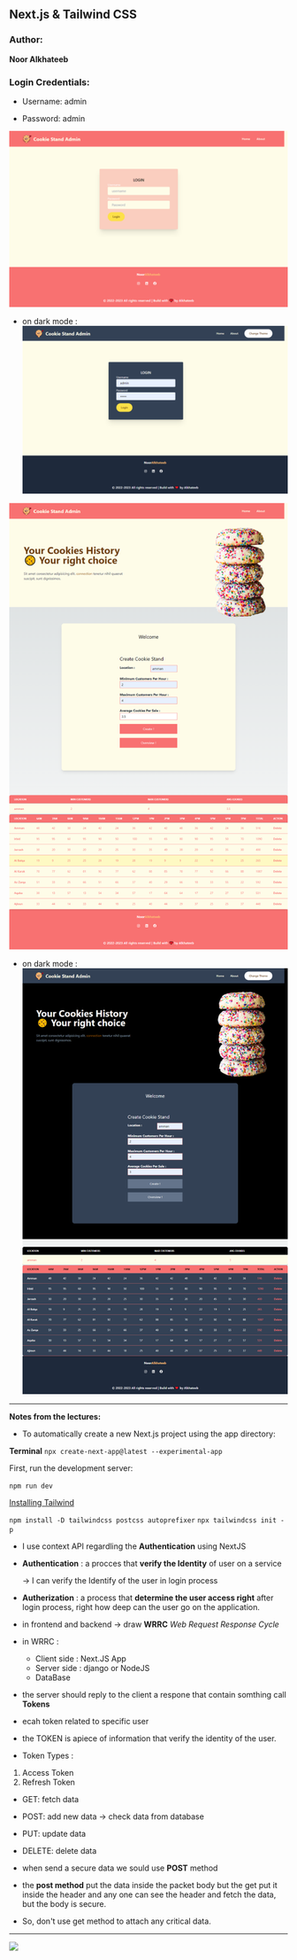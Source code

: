 ## Next.js & Tailwind CSS

### Author:

**Noor Alkhateeb**

### Login Credentials:

 - Username: admin

 - Password: admin

![](/public/assets/loginpage.png)
* on dark mode :
![](/public/assets/dp1.png)

![](/public/assets/homepage.png)
* on dark mode :
![](/public/assets/dp2.png)
__________________________________
**Notes from the lectures:**

* To automatically create a new Next.js project using the app directory:

**Terminal**
```npx create-next-app@latest --experimental-app```

First, run the development server:

```npm run dev```

[Installing Tailwind](https://beta.nextjs.org/docs/styling/tailwind-css)


```npm install -D tailwindcss postcss autoprefixer```
```npx tailwindcss init -p```

* I use context API regardling the **Authentication** using NextJS

* **Authentication** : a procces that **verify the Identity** of user on a service 
  
  -> I can verify the Identify of the user in login process

* **Autherization** : a process that **determine the user access right** after login process, right how deep can the user go on the application.

* in frontend and backend -> draw **WRRC** _Web Request Response Cycle_ 

* in WRRC : 
  
  - Client side : Next.JS App
  - Server side : django or NodeJS
  - DataBase 

* the server should reply to the client a respone that contain somthing call **Tokens** 

* ecah token related to specific user 

* the TOKEN is apiece of information that verify the identity of the user.

* Token Types : 
 1. Access Token
 2. Refresh Token 

* GET: fetch data
* POST: add new data -> check data from database
* PUT: update data
* DELETE: delete data

* when send a secure data we sould use **POST** method

* the **post method** put the data inside the packet body but the get put it inside the header and any one can see the header and fetch the data, but the body is secure.

* So, don't use get method to attach any critical data.


--------------------

![](/public/assets/p1.png)
